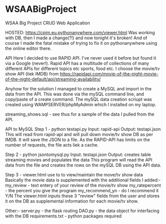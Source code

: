 # WSAABigProject
WSAA Big Project CRUD Web Application

HOSTED: https://cpjm.eu.pythonanywhere.com/viewer.html
Was working with DB, then I made a change(?!) and now tonight it's broken!
And of course I made the fatal mistake of trying to fix it on pythonanywhere using the online editor there.

API
Here I decided to use RAPID API.
I've never used it before but found it via a Google (never!).
Rapid API has a multitude of collections of many different APIs for different topics etc sports, food etc.
I choose the movie/tv show API (liek IMDB) from 
https://rapidapi.com/movie-of-the-night-movie-of-the-night-default/api/streaming-availability/


Anyhow for the solution I managed to create a MySQL and import in the data from the API.
This was done via the mySQL command line, and copy/paste of a create command.
The mySQL data creation scriupt was created using WAMPSERVER/phpMyAdmin which I installed on my laptop.

streaming_shows.sql - see thus for a sample of the data I pulled from the API.

API to MySQL
Step 1 - python testapi.py
    Input: rapid-api 
    Output: testapi.json 
    This will read from rapid-api and will pull down movie/tv show DB as per IMDB.
    It will save the JSON to a file.
    As the RAPID-API has limits on the number of requests, the file acts liek a cache.

Step 2 - python jsontomysql.py
    Input: testapi.json
    Output: creates table streaming movies and populates the data
    This program will read the API data from the file and creates the rows on the mySQL DB using the API data.

Step 3 - viewer.html
use to to view/maintain the move/tv show data
Basically the movie data is supplemented with the additional fields I added:- 
  my_review - text entery of your review of the movie/tv show
  my_ratepercent - the percent you give the program
  my_recommend_yn - do I recommend it Y/N
The viewer.html inputs these 3 "review" fields from the user and stores it on the DB as supplemental 
information for each movie/tv show.

Other:-
server.py - the flask routing
DAO.py - the data object for interfacing with the DB
requirements.txt - python packages required
